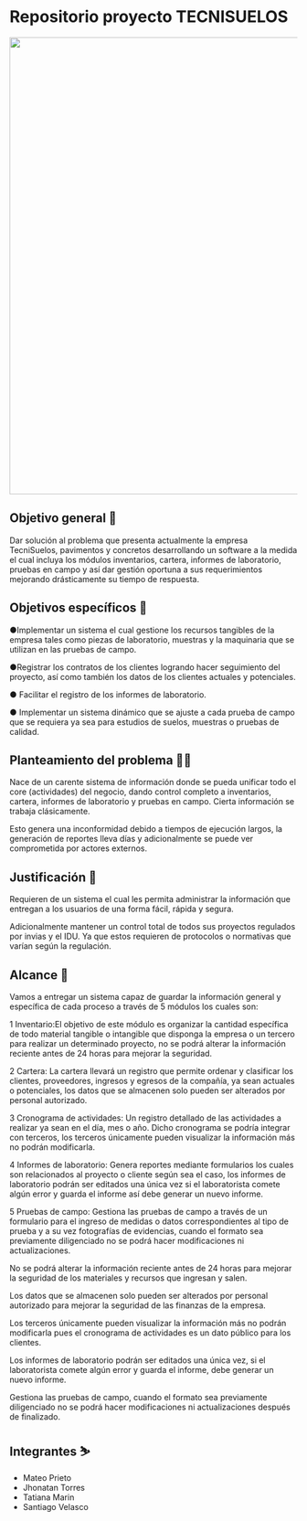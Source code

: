 # Repositorio proyecto TECNISUELOS
<p align="center"><img width="800" src="1 Trimestre/Diseño sin título(1).png"></p>

## Objetivo general 🎯
Dar solución al problema que presenta actualmente la empresa TecniSuelos, pavimentos y concretos desarrollando un software a la medida el cual incluya los módulos inventarios, cartera, informes de laboratorio, pruebas en campo y así dar gestión oportuna a sus requerimientos mejorando drásticamente su tiempo de respuesta.


## Objetivos específicos 🎯
●Implementar un sistema el cual gestione los recursos tangibles de la 
empresa tales como piezas de laboratorio, muestras y la maquinaria que se utilizan en las pruebas de campo. 

●Registrar los contratos de los clientes logrando hacer seguimiento del proyecto, así como también los datos de los clientes actuales y potenciales.

● Facilitar el registro de los informes de laboratorio. 

● Implementar un sistema dinámico que se ajuste a cada prueba de campo que se requiera ya sea para estudios de suelos, muestras o pruebas de calidad. 


## Planteamiento del problema 😵‍💫
Nace de un carente sistema de información donde se pueda unificar todo el core (actividades) del negocio, dando control completo a inventarios, cartera, informes de laboratorio y pruebas en campo. Cierta información se trabaja clásicamente. 

Esto genera una inconformidad debido a tiempos de ejecución largos, la generación de reportes lleva días y adicionalmente se puede ver comprometida por actores externos.


## Justificación 📃
Requieren de un sistema el cual les permita administrar la información que entregan a los usuarios de una forma fácil, rápida y segura. 

Adicionalmente mantener un control total de todos sus proyectos regulados por invias y el IDU. Ya que estos requieren de protocolos o normativas que varían según la regulación.

## Alcance 🚀
Vamos a entregar un sistema capaz de guardar la información general y específica de cada proceso a través de 5 módulos los cuales son:

1 Inventario:El objetivo de este módulo es organizar la cantidad específica de todo material tangible o intangible que disponga la empresa o un tercero para realizar un determinado proyecto, no se podrá alterar la información reciente antes de 24 horas para mejorar la seguridad. 

2 Cartera: La cartera llevará un registro que permite ordenar y clasificar los clientes, proveedores, ingresos y egresos de la compañía, ya sean actuales o potenciales, los datos que se almacenen solo pueden ser alterados por personal autorizado.

3 Cronograma de actividades: Un registro detallado de las actividades a realizar ya sean en el día, mes o año. Dicho cronograma se podría integrar con terceros, los terceros únicamente pueden visualizar la información más no podrán modificarla.

4 Informes de laboratorio: Genera reportes mediante formularios los cuales son relacionados al proyecto o cliente según sea el caso, los informes de laboratorio podrán ser editados una única vez si el laboratorista comete algún error y guarda el informe así debe generar un nuevo informe. 

5 Pruebas de campo: Gestiona las pruebas de campo a través de un formulario para el ingreso de medidas o datos correspondientes al tipo de prueba y a su vez fotografías de evidencias, cuando el formato sea previamente diligenciado no se podrá hacer modificaciones ni actualizaciones.

No se podrá alterar la información reciente antes de 24 horas para mejorar la seguridad de los materiales y recursos que ingresan y salen.

Los datos que se almacenen solo pueden ser alterados por personal autorizado para mejorar la seguridad de las finanzas de la empresa.

Los terceros únicamente pueden visualizar la información más no podrán modificarla pues el cronograma de actividades es un dato público para los clientes.

Los informes de laboratorio podrán ser editados una única vez, si el laboratorista comete algún error y guarda el informe, debe generar un nuevo informe.
 
Gestiona las pruebas de campo, cuando el formato sea previamente diligenciado no se podrá hacer modificaciones ni actualizaciones después de finalizado.

## Integrantes ⛷️
- Mateo Prieto
- Jhonatan Torres 
- Tatiana Marin 
- Santiago Velasco


